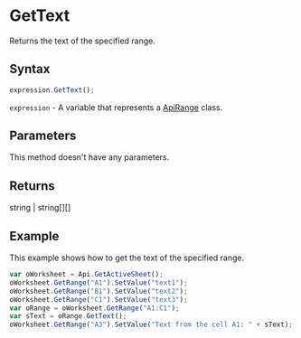 # GetText

Returns the text of the specified range.

## Syntax

```javascript
expression.GetText();
```

`expression` - A variable that represents a [ApiRange](../ApiRange.md) class.

## Parameters

This method doesn't have any parameters.

## Returns

string \| string[][]

## Example

This example shows how to get the text of the specified range.

```javascript editor-xlsx
var oWorksheet = Api.GetActiveSheet();
oWorksheet.GetRange("A1").SetValue("text1");
oWorksheet.GetRange("B1").SetValue("text2");
oWorksheet.GetRange("C1").SetValue("text3");
var oRange = oWorksheet.GetRange("A1:C1");
var sText = oRange.GetText();
oWorksheet.GetRange("A3").SetValue("Text from the cell A1: " + sText);
```

